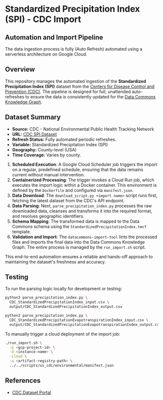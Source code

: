 # Standardized Precipitation Index (SPI) - CDC Import

## Automation and Import Pipeline
The data ingestion process is fully (Auto Refresh) automated using a serverless architecture on Google Cloud.

## Overview
This repository manages the automated ingestion of the **Standardized Precipitation Index (SPI)** dataset from the [Centers for Disease Control and Prevention (CDC)](https://data.cdc.gov). The pipeline is designed for full, unattended auto-refreshes to ensure the data is consistently updated for the [Data Commons Knowledge Graph](https://datacommons.org).

## Dataset Summary
- **Source:** CDC - National Environmental Public Health Tracking Network
- **URL:** [CDC SPI Dataset](https://data.cdc.gov/resource/xbk2-5i4e.csv)
- **Refresh Status:** Fully automated periodic refreshes.
- **Variable:** Standardized Precipitation Index (SPI)
- **Geography:** County-level (USA)
- **Time Coverage:** Varies by county.


1.  **Scheduled Execution**: A Google Cloud Scheduler job triggers the import on a regular, predefined schedule, ensuring that the data remains current without manual intervention.
2.  **Containerized Processing**: The trigger invokes a Cloud Run job, which executes the import logic within a Docker container. This environment is defined by the `Dockerfile` and configured via `manifest.json`.
3.  **Data Download**: The `download_script.py <import name>` script runs first, fetching the latest dataset from the CDC's API endpoint.
4.  **Data Parsing**: Next, `parse_precipitation_index.py` processes the raw downloaded data, cleanses and transforms it into the required format, and resolves geographic identifiers.
5.  **Schema Mapping**: The transformed data is mapped to the Data Commons schema using the `StandardizedPrecipitationIndex.tmcf` template.
6.  **Validation and Import**: The `datacommons-import-tool` lints the processed files and imports the final data into the Data Commons Knowledge Graph. The entire process is managed by the `run_import.sh` script.

This end-to-end automation ensures a reliable and hands-off approach to maintaining the dataset's freshness and accuracy.

## Testing
To run the parsing logic locally for development or testing:
```bash
python3 parse_precipitation_index.py \
  CDC_StandardizedPrecipitationIndex_input.csv \
  output/CDC_StandardizedPrecipitationIndex_output.csv

python3 parse_precipitation_index.py \
  CDC_StandardizedPrecipitationEvapotranspirationIndex_input.csv \
  output/CDC_StandardizedPrecipitationEvapotranspirationIndex_output.csv
```

To manually trigger a cloud deployment of the import job:
```bash
./run_import.sh \
  -p <gcp-project-id> \
  -d <instance-name> \
  -cloud \
  -a <artifact-registry-path> \
  ../../scripts/us_cdc/environmental/manifest.json
```

## References
- [CDC Dataset Portal](https://data.cdc.gov)